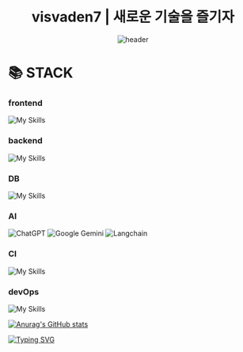 <div align="center">
  <h1>visvaden7 |  새로운 기술을 즐기자 </h1>
</div>
<div align='center'>

![header](https://capsule-render.vercel.app/api?type=venom&&height=300&section=header&text=Let's+Enjoy+Coding&fontSize=90&fontColor=ffffff)

</div>
<div align='left'>

# 📚 STACK

### frontend

![My Skills](https://skillicons.dev/icons?i=js,html,css,ts,react,redux,tailwind,bootstrap,jest)

### backend

![My Skills](https://skillicons.dev/icons?i=nodejs,nextjs,express)

### DB

![My Skills](https://skillicons.dev/icons?i=mysql,mongodb)

### AI

![ChatGPT](https://img.shields.io/badge/chatGPT-74aa9c?style=for-the-badge&logo=openai&logoColor=white)
![Google Gemini](https://img.shields.io/badge/google%20gemini-8E75B2?style=for-the-badge&logo=google%20gemini&logoColor=white)
![Langchain](https://img.shields.io/badge/Langchain-1C3C3C?style=for-the-badge&logo=langchain&logoColor=white&labelColor=1C3C3C&color=1C3C3C)



### CI

![My Skills](https://skillicons.dev/icons?i=githubactions)

### devOps

![My Skills](https://skillicons.dev/icons?i=aws,docker,github)

</div>

[![Anurag's GitHub stats](https://github-readme-stats.vercel.app/api?username=visvaden7)](https://github.com/visvaden7/github-readme-stats)

[![Typing SVG](https://readme-typing-svg.demolab.com?font=Fira+Code&weight=700&size=30&pause=500&color=F78585&random=false&width=435&lines=play+code+with+you)](https://git.io/typing-svg)

</div>



<!--
**visvaden7/visvaden7** is a ✨ _special_ ✨ repository because its `README.md` (this file) appears on your GitHub profile.

Here are some ideas to get you started:

- 🔭 I’m currently working on ...
- 🌱 I’m currently learning ...
- 👯 I’m looking to collaborate on ...
- 🤔 I’m looking for help with ...
- 💬 Ask me about ...
- 📫 How to reach me: ...
- 😄 Pronouns: ...
- ⚡ Fun fact: ...
-->

